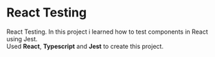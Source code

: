 # React Testing

React Testing. In this project i learned how to test components in React using Jest. <br>
Used <b>React</b>, <b>Typescript</b> and <b>Jest</b> to create this project.
